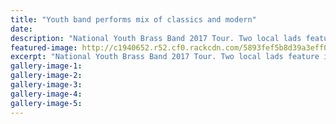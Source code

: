 ```yaml
---
title: "Youth band performs mix of classics and modern"
date: 
description: "National Youth Brass Band 2017 Tour. Two local lads feature in the band - former WHS students Brad and Jacob Mancer, both of whom trained here in Whanganui with Brass Wanganui..."
featured-image: http://c1940652.r52.cf0.rackcdn.com/5893fef5b8d39a3eff0025fb/National-Yth-Band-Jan-2017-ex-Mancer-bros.jpg
excerpt: "National Youth Brass Band 2017 Tour. Two local lads feature in the band - former WHS students Brad and Jacob Mancer, both of whom trained here in Whanganui with Brass Wanganui."
gallery-image-1: 
gallery-image-2: 
gallery-image-3: 
gallery-image-4: 
gallery-image-5: 
---
```

